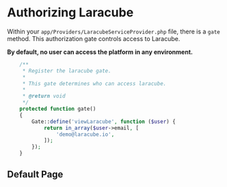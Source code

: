 # Authorizing Laracube

Within your `app/Providers/LaracubeServiceProvider.php` file, there is a `gate` method. 
This authorization gate controls access to Laracube.

**By default, no user can access the platform in any environment.**


```php
    /**
     * Register the laracube gate.
     *
     * This gate determines who can access laracube.
     *
     * @return void
     */
    protected function gate()
    {
        Gate::define('viewLaracube', function ($user) {
            return in_array($user->email, [
                'demo@laracube.io',
            ]);
        });
    }
```

## Default Page

